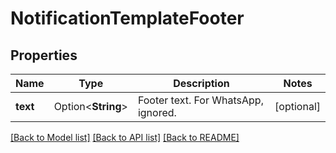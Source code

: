 # NotificationTemplateFooter

## Properties

Name | Type | Description | Notes
------------ | ------------- | ------------- | -------------
**text** | Option<**String**> | Footer text. For WhatsApp, ignored. | [optional]

[[Back to Model list]](../README.md#documentation-for-models) [[Back to API list]](../README.md#documentation-for-api-endpoints) [[Back to README]](../README.md)


